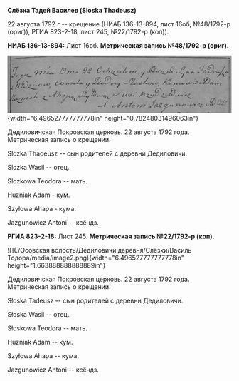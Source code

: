 **Слёзка Тадей Василев (Sloska Thadeusz)**

22 августа 1792 г -- крещение (НИАБ 136-13-894, лист 16об, №48/1792-р
(ориг)), РГИА 823-2-18, лист 245, №22/1792-р (коп)).

**НИАБ 136-13-894:** Лист 16об. **Метрическая запись №48/1792-р
(ориг).**

![](./media/26bba2f98c096a359b3ac0c116f93b5095a4c372.png){width="6.496527777777778in"
height="0.78248031496063in"}

Дедиловичская Покровская церковь. 22 августа 1792 года. Метрическая
запись о крещении.

Slozka Thadeusz -- сын родителей с деревни Дедиловичи.

Slozka Wasil -- отец.

Slozkowa Teodora -- мать.

Huzniak Adam - кум.

Szyłowa Ahapa - кума.

Jazgunowicz Antoni -- ксёндз.

**РГИА 823-2-18:** Лист 245. **Метрическая запись №22/1792-р (коп).**

![](./Осовская волость/Дедиловичи деревня/Слёзки/Василь Тодора/media/image2.png){width="6.496527777777778in"
height="1.663888888888889in"}

Дедиловичская Покровская церковь. 22 августа 1792 года. Метрическая
запись о крещении.

Słoska Tadeusz -- сын родителей с деревни Дедиловичи.

Słoska Wasil -- отец.

Słoskowa Teodora -- мать.

Huzniak Adam -- кум.

Szyłowa Ahapa -- кума.

Jazgunowicz Antoni -- ксёндз.
